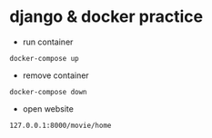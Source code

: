 # django & docker practice
- run container
```
docker-compose up
```
- remove container
```
docker-compose down
```
- open website
```
127.0.0.1:8000/movie/home
```

